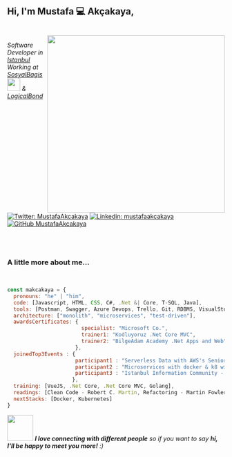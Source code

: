 <h2>Hi, I'm Mustafa 💻 Akçakaya, <!--<img src="https://media.giphy.com/media/mGcNjsfWAjY5AEZNw6/giphy.gif" width="50">--></h2>

<br>

<img align='right' src="https://media.giphy.com/media/L8K62iTDkzGX6/giphy.gif" width="411">

<p><em>Software Developer in <a href="https://www.google.com/maps/place/%C4%B0stanbul/@41.0052363,28.871753,11z/data=!3m1!4b1!4m5!3m4!1s0x14caa7040068086b:0xe1ccfe98bc01b0d0!8m2!3d41.0082376!4d28.9783589" target"_blank">Istanbul</a><br> Working at <a href="https://www.linkedin.com/company/sosyal-ba%C4%9F%C4%B1%C5%9F/">SosyalBagis</a><img src="https://media.giphy.com/media/WUlplcMpOCEmTGBtBW/giphy.gif" width="30"> & <a href="https://www.logicalbond.com/">LogicalBond</a>
  <!--<br>Open for Opportunities<img src="https://media.giphy.com/media/12bSyZ2lLVvZ4s/giphy.gif" width="50">-->
</em></p>
<br>

[![Twitter: MustafaAkcakaya](https://img.shields.io/twitter/follow/makcadev?style=social)](https://twitter.com/makcadev)
[![Linkedin: mustafaakcakaya](https://img.shields.io/badge/-mustafaakcakaya-blue?style=flat-square&logo=Linkedin&logoColor=white&link=https://www.linkedin.com/in/mustafaakcakaya/)](https://www.linkedin.com/in/mustafaakcakaya//)
[![GitHub MustafaAkcakaya](https://img.shields.io/github/followers/mustafaakcakaya?label=follow&style=social)](https://github.com/mustafaakcakaya)

<br><br>

### A little more about me...  

<br>

```javascript
const makcakaya = {
  pronouns: "he" | "him",
  code: [Javascript, HTML, CSS, C#, .Net &| Core, T-SQL, Java],
  tools: [Postman, Swagger, Azure Devops, Trello, Git, RDBMS, VisualStudio &| Code, Eclipse],
  architecture: ["monolith", "microservices", "test-driven"],
  awardsCertificates: {
                        specialist: "Microsoft Co.",
                        trainer1: "Kodluyoruz .Net Core MVC",
                        trainer2: "BilgeAdam Academy .Net Apps and Web"
                      },
  joinedTop3Events : {
                      participant1 : "Serverless Data with AWS's Senior Nader Dabit",
                      participant2 : "Microservices with docker & k8 with Microsoft's MVP",
                      participant3 : "Istanbul Information Community - 1. Information Summit"                      
                     },                    
  training: [VueJS, .Net Core, .Net Core MVC, Golang],
  readings: [Clean Code - Robert C. Martin, Refactoring - Martin Fowler],
  nextStacks: [Docker, Kubernetes]
}
```

<img src="https://media.giphy.com/media/LnQjpWaON8nhr21vNW/giphy.gif" width="60"> <em><b>I love connecting with different people</b> so if you want to say <b>hi, I'll be happy to meet you more!</b> :)</em>

<!--
**mustafaakcakaya/mustafaakcakaya** is a ✨ _special_ ✨ repository because its `README.md` (this file) appears on your GitHub profile.

Here are some ideas to get you started:

- 🔭 I’m currently working on ...
- 🌱 I’m currently learning ...
- 👯 I’m looking to collaborate on ...
- 🤔 I’m looking for help with ...
- 💬 Ask me about ...
- 📫 How to reach me: ...
- 😄 Pronouns: ...
- ⚡ Fun fact: ...
-->
